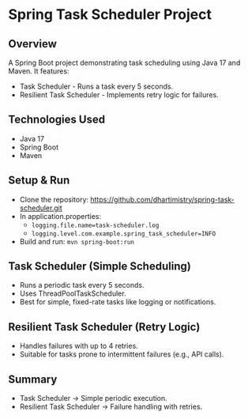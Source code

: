 # Spring Task Scheduler Project

## Overview

A Spring Boot project demonstrating task scheduling using Java 17 and Maven. It features:
- Task Scheduler - Runs a task every 5 seconds.
- Resilient Task Scheduler - Implements retry logic for failures.

## Technologies Used
- Java 17
- Spring Boot
- Maven

## Setup & Run
- Clone the repository: https://github.com/dhartimistry/spring-task-scheduler.git
- In application.properties:
  - `logging.file.name=task-scheduler.log`
  - `logging.level.com.example.spring_task_scheduler=INFO`
- Build and run: `mvn spring-boot:run`


## Task Scheduler (Simple Scheduling)
- Runs a periodic task every 5 seconds.
- Uses ThreadPoolTaskScheduler.
- Best for simple, fixed-rate tasks like logging or notifications.

## Resilient Task Scheduler (Retry Logic)
- Handles failures with up to 4 retries.
- Suitable for tasks prone to intermittent failures (e.g., API calls).

## Summary
- Task Scheduler → Simple periodic execution.
- Resilient Task Scheduler → Failure handling with retries.

